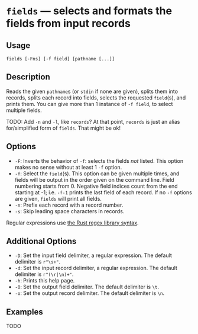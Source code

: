 # `fields` — selects and formats the fields from input records

## Usage

```
fields [-Fns] [-f field] [pathname [...]]
```

## Description

Reads the given `pathname`s (or `stdin` if none are given), splits them into
records, splits each record into fields, selects the requested `field`(s), and
prints them. You can give more than 1 instance of `-f field`, to select multiple
fields.

TODO: Add `-n` and `-l`, like `records`? At that point, `records` is just an
alias for/simplified form of `fields`. That might be ok!

## Options

* `-F`: Inverts the behavior of `-f`: selects the fields *not* listed. This
  option makes no sense without at least 1 `-f` option.
* `-f`: Select the `field`(s). This option can be given multiple times, and
  fields will be output in the order given on the command line. Field numbering
  starts from 0. Negative field indices count from the end starting at -1; i.e.
  `-f-1` prints the last field of each record. If no `-f` options are given,
  `fields` will print all fields.
* `-n`: Prefix each record with a record number.
* `-s`: Skip leading space characters in records.

Regular expressions use [the Rust regex library
syntax](https://docs.rs/regex/latest/regex/).

## Additional Options

* `-D`: Set the input field delimiter, a regular expression. The default
  delimiter is `r"\s+"`.
* `-d`: Set the input record delimiter, a regular expression. The default
  delimiter is `r"(\r|\n)+"`.
* `-h`: Prints this help page.
* `-O`: Set the output field delimiter. The default delimiter is `\t`.
* `-o`: Set the output record delimiter. The default delimiter is `\n`.

## Examples

TODO
